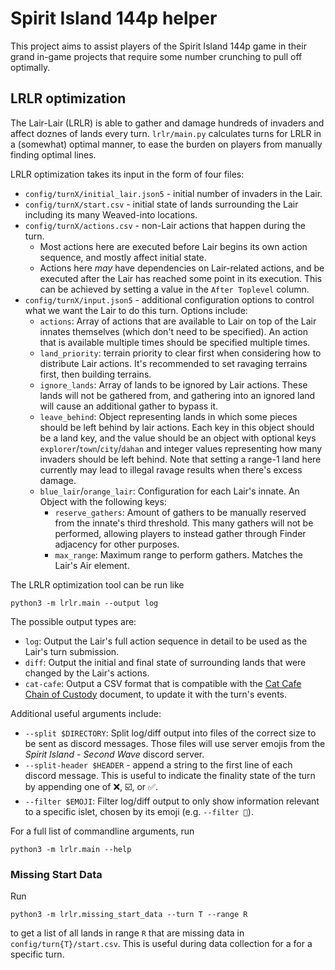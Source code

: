 # Spirit Island 144p helper

This project aims to assist players of the Spirit Island 144p game in their grand in-game projects that require some number crunching to pull off optimally.

## LRLR optimization

The Lair-Lair (LRLR) is able to gather and damage hundreds of invaders and affect doznes of lands every turn. `lrlr/main.py` calculates turns for LRLR in a (somewhat) optimal manner, to ease the burden on players from manually finding optimal lines.

LRLR optimization takes its input in the form of four files:
- `config/turnX/initial_lair.json5` - initial number of invaders in the Lair.
- `config/turnX/start.csv` - initial state of lands surrounding the Lair including its many Weaved-into locations.
- `config/turnX/actions.csv` - non-Lair actions that happen during the turn.
  - Most actions here are executed before Lair begins its own action sequence, and mostly affect initial state.
  - Actions here _may_ have dependencies on Lair-related actions, and be executed after the Lair has reached some point in its execution. This can be achieved by setting a value in the `After Toplevel` column.
- `config/turnX/input.json5` - additional configuration options to control what we want the Lair to do this turn. Options include:
  - `actions`: Array of actions that are available to Lair on top of the Lair innates themselves (which don't need to be specified). An action that is available multiple times should be specified multiple times.
  - `land_priority`: terrain priority to clear first when considering how to distribute Lair actions. It's recommended to set ravaging terrains first, then building terrains.
  - `ignore_lands`: Array of lands to be ignored by Lair actions. These lands will not be gathered from, and gathering into an ignored land will cause an additional gather to bypass it.
  - `leave_behind`: Object representing lands in which some pieces should be left behind by lair actions. Each key in this object should be a land key, and the value should be an object with optional keys `explorer`/`town`/`city`/`dahan` and integer values representing how many invaders should be left behind. Note that setting a range-1 land here currently may lead to illegal ravage results when there's excess damage.
  - `blue_lair`/`orange_lair`: Configuration for each Lair's innate. An Object with the following keys:
    - `reserve_gathers`: Amount of gathers to be manually reserved from the innate's third threshold. This many gathers will not be performed, allowing players to instead gather through Finder adjacency for other purposes.
    - `max_range`: Maximum range to perform gathers. Matches the Lair's Air element.

The LRLR optimization tool can be run like
```
python3 -m lrlr.main --output log
```

The possible output types are:
- `log`: Output the Lair's full action sequence in detail to be used as the Lair's turn submission.
- `diff`: Output the initial and final state of surrounding lands that were changed by the Lair's actions.
- `cat-cafe`: Output a CSV format that is compatible with the [Cat Cafe Chain of Custody](https://docs.google.com/spreadsheets/d/1x9654XIyF7MKBAcl5Itv4OQ9JLdwQlXY1-Y3E6svHwY) document, to update it with the turn's events.

Additional useful arguments include:
- `--split $DIRECTORY`: Split log/diff output into files of the correct size to be sent as discord messages. Those files will use server emojis from the _Spirit Island - Second Wave_ discord server.
- `--split-header $HEADER` - append a string to the first line of each discord message. This is useful to indicate the finality state of the turn by appending one of ❌, ☑️, or ✅.
- `--filter $EMOJI`: Filter log/diff output to only show information relevant to a specific islet, chosen by its emoji (e.g. `--filter 🍪`).

For a full list of commandline arguments, run
```
python3 -m lrlr.main --help
```

### Missing Start Data

Run
```
python3 -m lrlr.missing_start_data --turn T --range R
```
to get a list of all lands in range `R` that are missing data in `config/turn{T}/start.csv`. This is useful during data collection for a for a specific turn.
